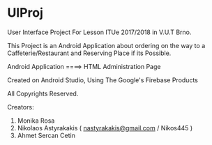 # UIProj
User Interface Project For Lesson ITUe 2017/2018 in V.U.T Brno.

This Project is an Android Application about ordering on the way to a Caffeterie/Restaurant and Reserving Place if its Possible.

Android Application ====> HTML Administration Page

Created on Android Studio, Using The Google's Firebase Products

All Copyrights Reserved. 

Creators:
1. Monika Rosa
2. Nikolaos Astyrakakis ( nastyrakakis@gmail.com / Nikos445 )
3. Ahmet Sercan Cetin 
